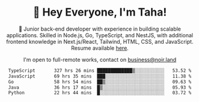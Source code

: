 <div align="center">

<h1 align="center">👋 Hey Everyone, I'm Taha! </h1>
  
<p>
  
 🎉 Junior back-end developer with experience in building scalable applications. Skilled in Node.js, Go, TypeScript, and NestJS, with additional frontend knowledge in Next.js/React, Tailwind, HTML, CSS, and JavaScript. Resume available [here](https://cdn.noir.land/resume).

</p>
   
<p align="center">

  I'm open to full-remote works, contact on [business@noir.land](mailto:business@noir.land) 
 
 </p>
   

  
<!--START_SECTION:waka-->

```txt
TypeScript       327 hrs 26 mins █████████████▒░░░░░░░░░░░   53.52 %
JavaScript       69 hrs 35 mins  ███░░░░░░░░░░░░░░░░░░░░░░   11.38 %
Go               58 hrs 54 mins  ██▒░░░░░░░░░░░░░░░░░░░░░░   09.63 %
Java             36 hrs 17 mins  █▒░░░░░░░░░░░░░░░░░░░░░░░   05.93 %
Python           22 hrs 44 mins  █░░░░░░░░░░░░░░░░░░░░░░░░   03.72 %
```

<!--END_SECTION:waka-->
